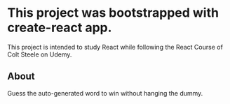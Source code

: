 # This project was bootstrapped with create-react app.

This project is intended to study React while following the React Course of Colt Steele on Udemy.

## About
Guess the auto-generated word to win without hanging the dummy.